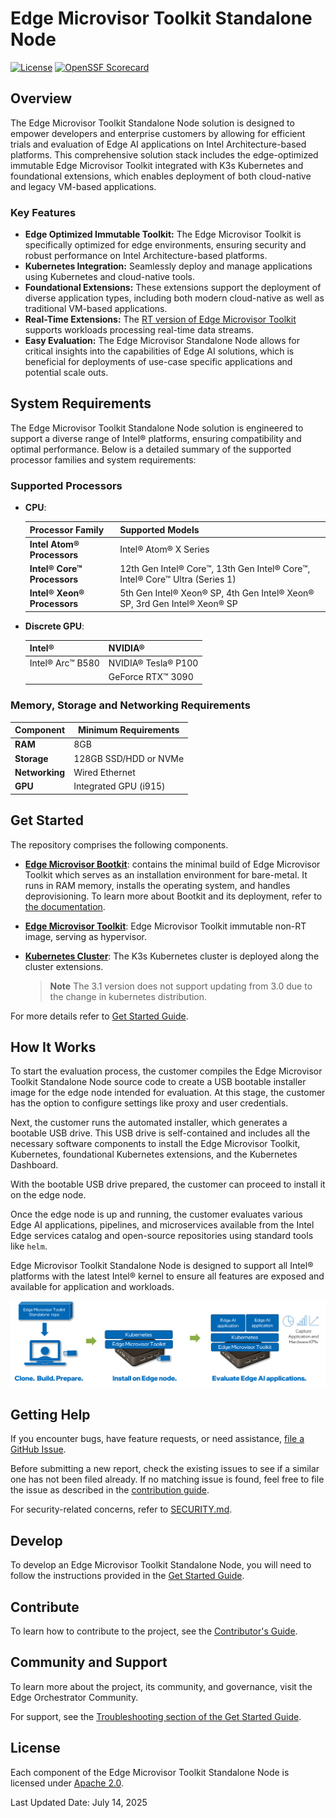 # Edge Microvisor Toolkit Standalone Node

[![License](https://img.shields.io/badge/License-Apache%202.0-blue.svg)](https://opensource.org/licenses/Apache-2.0)
[![OpenSSF Scorecard](https://api.scorecard.dev/projects/github.com/open-edge-platform/edge-microvisor-toolkit-standalone-node/badge)](https://scorecard.dev/viewer/?uri=github.com/open-edge-platform/edge-microvisor-toolkit-standalone-node)

## Overview

The Edge Microvisor Toolkit Standalone Node solution is designed to empower developers and
enterprise customers by allowing for efficient trials and evaluation of Edge AI applications
on Intel Architecture-based platforms. This comprehensive solution stack includes the
edge-optimized immutable Edge Microvisor Toolkit integrated with K3s Kubernetes and foundational
extensions, which enables deployment of both cloud-native and legacy VM-based applications.

### Key Features

- **Edge Optimized Immutable Toolkit:** The Edge Microvisor Toolkit is specifically optimized
  for edge environments, ensuring security and robust performance on Intel Architecture-based
  platforms.
- **Kubernetes Integration:** Seamlessly deploy and manage applications using Kubernetes and
  cloud-native tools.
- **Foundational Extensions:** These extensions support the deployment of diverse application
  types, including both modern cloud-native as well as traditional VM-based applications.
- **Real-Time Extensions:** The
  [RT version of Edge Microvisor Toolkit](https://github.com/open-edge-platform/edge-microvisor-toolkit/blob/3.0-dev/docs/developer-guide/emt-architecture-overview.md#kernel-with-real-time-extensions-and-integrated-docker-and-k3s)
  supports workloads processing real-time data streams.
- **Easy Evaluation:** The Edge Microvisor Standalone Node allows for critical insights into
  the capabilities of Edge AI solutions, which is beneficial for deployments of
  use-case specific applications and potential scale outs.


## System Requirements

The Edge Microvisor Toolkit Standalone Node solution is engineered to support a diverse
range of Intel® platforms, ensuring compatibility and optimal performance. Below is a
detailed summary of the supported processor families and system requirements:

### Supported Processors

- **CPU**:

  | Processor Family            | Supported Models                                                                |
  |-----------------------------|---------------------------------------------------------------------------------|
  | **Intel Atom® Processors**  | Intel® Atom® X Series                                                           |
  | **Intel® Core™ Processors** | 12th Gen Intel® Core™, 13th Gen Intel® Core™, Intel® Core™ Ultra (Series 1)     |
  | **Intel® Xeon® Processors** | 5th Gen Intel® Xeon® SP, 4th Gen Intel® Xeon® SP, 3rd Gen Intel® Xeon® SP       |

- **Discrete GPU**:

  |        Intel®         |           NVIDIA®             |
  |-----------------------|-------------------------------|
  | Intel® Arc™ B580      | NVIDIA® Tesla® P100           |
  |                       | GeForce RTX™ 3090             |

### Memory, Storage and Networking Requirements

| Component      | Minimum Requirements           |
|----------------|--------------------------------|
| **RAM**        | 8GB                            |
| **Storage**    | 128GB SSD/HDD or NVMe          |
| **Networking** | Wired Ethernet                 |
| **GPU**        | Integrated GPU (i915)          |

## Get Started

The repository comprises the following components.

- [**Edge Microvisor Bootkit**](standalone-node/emt_uos): contains the minimal
  build of Edge Microvisor Toolkit which serves as an installation environment for
  bare-metal. It runs in RAM memory, installs the operating system, and handles deprovisioning.
  To learn more about Bootkit and its deployment, refer to
  [the documentation](https://github.com/open-edge-platform/edge-microvisor-toolkit/docs/developer-guide/emt-bootkit.md).

- [**Edge Microvisor Toolkit**](standalone-node/host_os/): Edge Microvisor Toolkit immutable
  non-RT image, serving as hypervisor.

- [**Kubernetes Cluster**](standalone-node/cluster_installers): The K3s Kubernetes cluster
  is deployed along the cluster extensions.

  > **Note** The 3.1 version does not support updating from 3.0 due to the change in
    kubernetes distribution.

For more details refer to [Get Started Guide](standalone-node/docs/user-guide/get-started-guide.md).

## How It Works

To start the evaluation process, the customer compiles the Edge Microvisor Toolkit Standalone
Node source code to create a USB bootable installer image for the edge node intended for evaluation.
At this stage, the customer has the option to configure settings like proxy and user credentials.

Next, the customer runs the automated installer, which generates a bootable USB drive. This USB
drive is self-contained and includes all the necessary software components to install the
Edge Microvisor Toolkit, Kubernetes, foundational Kubernetes extensions, and the Kubernetes Dashboard.

With the bootable USB drive prepared, the customer can proceed to install it on the edge node.

Once the edge node is up and running, the customer evaluates various Edge AI applications,
pipelines, and microservices available from the Intel Edge services catalog and open-source
repositories using standard tools like `helm`.

Edge Microvisor Toolkit Standalone Node is designed to support all Intel® platforms with the
latest Intel® kernel to ensure all features are exposed and available for application and workloads.

![How it works](standalone-node/images/howitworks.png)

## Getting Help

If you encounter bugs, have feature requests, or need assistance,
[file a GitHub Issue](https://github.com/open-edge-platform/edge-microvisor-toolkit-standalone-node/issues).

Before submitting a new report, check the existing issues to see if a similar one has not
been filed already. If no matching issue is found, feel free to file the issue as described
in the [contribution guide](./standalone-node/docs/contribution.md).

For security-related concerns, refer to [SECURITY.md](./SECURITY.md).

## Develop

To develop an Edge Microvisor Toolkit Standalone Node, you will need to follow the instructions
provided in the [Get Started Guide](standalone-node/docs/user-guide/get-started-guide.md).

## Contribute

To learn how to contribute to the project, see the [Contributor's Guide](standalone-node/docs/contribution.md).

## Community and Support

To learn more about the project, its community, and governance, visit the Edge Orchestrator Community.

For support, see the [Troubleshooting section of the Get Started Guide](standalone-node/docs/user-guide/Get-Started-Guide.md#troubleshooting).

## License

Each component of the Edge Microvisor Toolkit Standalone Node is licensed under [Apache 2.0][apache-license].

Last Updated Date: July 14, 2025

[apache-license]: https://www.apache.org/licenses/LICENSE-2.0

